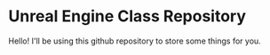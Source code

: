 # Unreal Engine Class Repository

Hello! I'll be using this github repository to store some things for you.